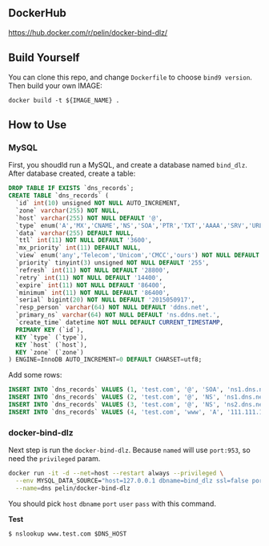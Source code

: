 ## DockerHub

https://hub.docker.com/r/pelin/docker-bind-dlz/

## Build Yourself

You can clone this repo, and change `Dockerfile` to choose `bind9 version`.
Then build your own IMAGE:

```
docker build -t ${IMAGE_NAME} .
```

## How to Use

### MySQL 

First, you shoudld run a MySQL, and create a database named `bind_dlz`.
After database created, create a table:
```sql
DROP TABLE IF EXISTS `dns_records`;
CREATE TABLE `dns_records` (
  `id` int(10) unsigned NOT NULL AUTO_INCREMENT,
  `zone` varchar(255) NOT NULL,
  `host` varchar(255) NOT NULL DEFAULT '@',
  `type` enum('A','MX','CNAME','NS','SOA','PTR','TXT','AAAA','SRV','URL') NOT NULL,
  `data` varchar(255) DEFAULT NULL,
  `ttl` int(11) NOT NULL DEFAULT '3600',
  `mx_priority` int(11) DEFAULT NULL,
  `view` enum('any','Telecom','Unicom','CMCC','ours') NOT NULL DEFAULT 'any',
  `priority` tinyint(3) unsigned NOT NULL DEFAULT '255',
  `refresh` int(11) NOT NULL DEFAULT '28800',
  `retry` int(11) NOT NULL DEFAULT '14400',
  `expire` int(11) NOT NULL DEFAULT '86400',
  `minimum` int(11) NOT NULL DEFAULT '86400',
  `serial` bigint(20) NOT NULL DEFAULT '2015050917',
  `resp_person` varchar(64) NOT NULL DEFAULT 'ddns.net',
  `primary_ns` varchar(64) NOT NULL DEFAULT 'ns.ddns.net.',
  `create_time` datetime NOT NULL DEFAULT CURRENT_TIMESTAMP,
  PRIMARY KEY (`id`),
  KEY `type` (`type`),
  KEY `host` (`host`),
  KEY `zone` (`zone`)
) ENGINE=InnoDB AUTO_INCREMENT=0 DEFAULT CHARSET=utf8;
```
Add some rows:
```sql
INSERT INTO `dns_records` VALUES (1, 'test.com', '@', 'SOA', 'ns1.dns.net.', 60, NULL, 'any', 255, 7200, 3600, 86400, 3600, 1000, 'admin.dns.net.', 'ns1.dns.net.', '2018-10-19 02:49:16');
INSERT INTO `dns_records` VALUES (2, 'test.com', '@', 'NS', 'ns1.dns.net.', 60, NULL, 'any', 255, 7200, 3600, 86400, 3600, 1000, 'admin.dns.net.', 'ns1.dns.net.', '2018-10-19 02:49:16');
INSERT INTO `dns_records` VALUES (3, 'test.com', '@', 'NS', 'ns2.dns.net.', 60, NULL, 'any', 255, 7200, 3600, 86400, 3600, 1000, 'admin.dns.net.', 'ns1.dns.net.', '2018-10-19 02:49:16');
INSERT INTO `dns_records` VALUES (4, 'test.com', 'www', 'A', '111.111.111.111', 60, NULL, 'any', 255, 7200, 3600, 86400, 3600, 1000, 'admin.dns.net.', 'ns1.dns.net.', '2018-10-19 02:49:45');
```

### docker-bind-dlz

Next step is run the `docker-bind-dlz`. Because `named` will use `port:953`, so need the `privileged` param.

```bash
docker run -it -d --net=host --restart always --privileged \
  --env MYSQL_DATA_SOURCE="host=127.0.0.1 dbname=bind_dlz ssl=false port=3306 user=root pass=123456" \
  --name=dns pelin/docker-bind-dlz
```
You should pick `host` `dbname` `port` `user` `pass` with this command.

**Test**
```
$ nslookup www.test.com $DNS_HOST
```
